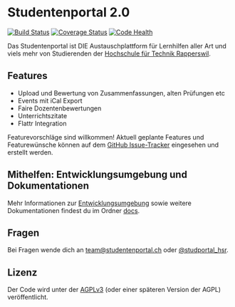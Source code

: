 # Studentenportal 2.0

[![Build Status](https://secure.travis-ci.org/studentenportal/web.png?branch=master)](http://travis-ci.org/studentenportal/web)
[![Coverage Status](https://coveralls.io/repos/github/studentenportal/web/badge.svg)](https://coveralls.io/github/studentenportal/web)
[![Code Health](https://landscape.io/github/studentenportal/web/master/landscape.png)](https://landscape.io/github/studentenportal/web/master)

Das Studentenportal ist DIE Austauschplattform für Lernhilfen aller Art und viels mehr von Studierenden der [Hochschule für Technik Rapperswil](https://www.hsr.ch/).

## Features

- Upload und Bewertung von Zusammenfassungen, alten Prüfungen etc
- Events mit iCal Export
- Faire Dozentenbewertungen
- Unterrichtszitate
- Flattr Integration

Featurevorschläge sind willkommen! Aktuell geplante Features und Featurewünsche
können auf dem [GitHub Issue-Tracker](https://github.com/studentenportal/web/issues) eingesehen und
erstellt werden.

## Mithelfen: Entwicklungsumgebung und Dokumentationen

Mehr Informationen zur [Entwicklungsumgebung](https://github.com/studentenportal/web/blob/master/docs/development.md) sowie weitere Dokumentationen findest du im Ordner [docs](https://github.com/studentenportal/web/tree/master/docs).

## Fragen

Bei Fragen wende dich an team@studentenportal.ch oder [@studportal_hsr](https://twitter.com/studportal_hsr).


## Lizenz

Der Code wird unter der [AGPLv3](http://www.gnu.org/licenses/agpl-3.0.html)
(oder einer späteren Version der AGPL) veröffentlicht.
